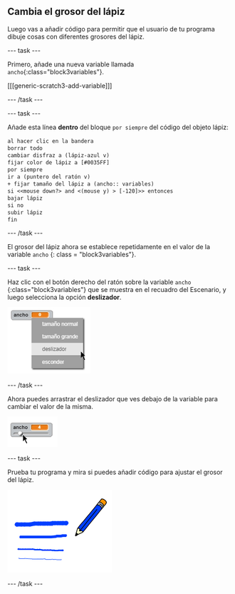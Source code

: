 ## Cambia el grosor del lápiz

Luego vas a añadir código para permitir que el usuario de tu programa dibuje cosas con diferentes grosores del lápiz.

\--- task \---

Primero, añade una nueva variable llamada `ancho`{:class="block3variables"}.

[[[generic-scratch3-add-variable]]]

\--- /task \---

\--- task \---

Añade esta línea **dentro** del bloque `por siempre` del código del objeto lápiz:

```blocks3
al hacer clic en la bandera
borrar todo
cambiar disfraz a (lápiz-azul v)
fijar color de lápiz a [#0035FF]
por siempre
ir a (puntero del ratón v)
+ fijar tamaño del lápiz a (ancho:: variables)
si <<mouse down?> and <(mouse y) > [-120]>> entonces
bajar lápiz
si no
subir lápiz
fin
```

\--- /task \---

El grosor del lápiz ahora se establece repetidamente en el valor de la variable `ancho` {: class = "block3variables"}.

\--- task \---

Haz clic con el botón derecho del ratón sobre la variable `ancho` {:class="block3variables"} que se muestra en el recuadro del Escenario, y luego selecciona la opción **deslizador**.

![captura de pantalla](images/paint-slider.png)

\--- /task \---

Ahora puedes arrastrar el deslizador que ves debajo de la variable para cambiar el valor de la misma.

![captura de pantalla](images/paint-slider-change.png)

\--- task \---

Prueba tu programa y mira si puedes añadir código para ajustar el grosor del lápiz.

![captura de pantalla](images/paint-width-test.png)

\--- /task \---